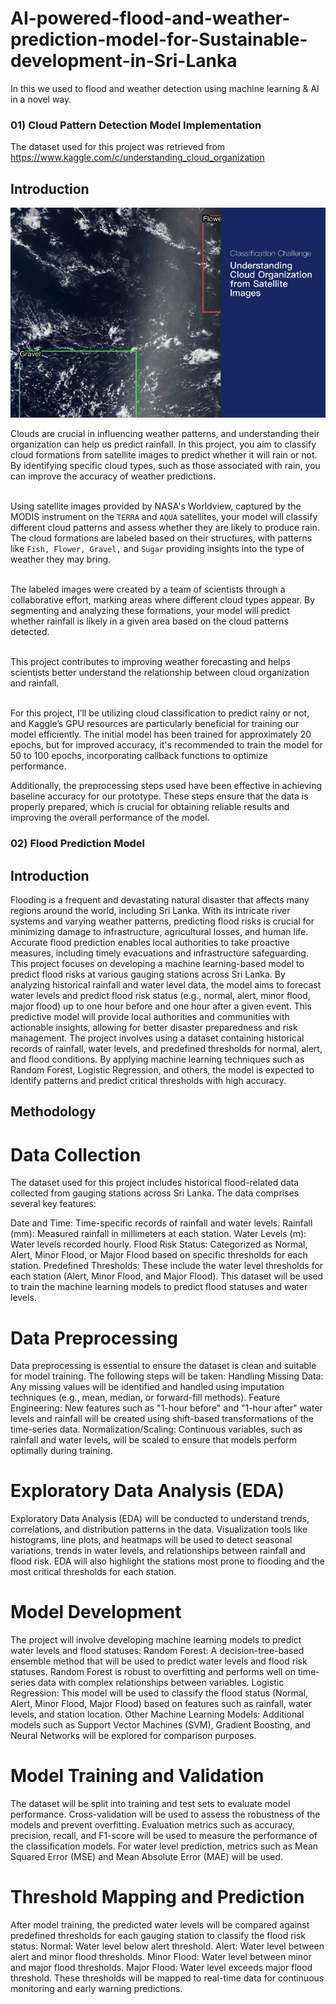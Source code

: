 # AI-powered-flood-and-weather-prediction-model-for-Sustainable-development-in-Sri-Lanka
In this we used to flood and weather detection using machine learning &amp; AI in a novel way.

### 01) Cloud Pattern Detection Model Implementation
The dataset used for this project was retrieved from https://www.kaggle.com/c/understanding_cloud_organization

## Introduction
![Teaser Animation](Cloud_Pattern_Model/Teaser_AnimationwLabels.gif)

Clouds are crucial in influencing weather patterns, and understanding their organization can help us predict rainfall. In this project, you aim to classify cloud formations from satellite images to predict whether it will rain or not. By identifying specific cloud types, such as those associated with rain, you can improve the accuracy of weather predictions.</br></br>

Using satellite images provided by NASA's Worldview, captured by the MODIS instrument on the `TERRA` and `AQUA` satellites, your model will classify different cloud patterns and assess whether they are likely to produce rain. The cloud formations are labeled based on their structures, with patterns like `Fish, Flower, Gravel,` and `Sugar` providing insights into the type of weather they may bring.</br></br>

The labeled images were created by a team of scientists through a collaborative effort, marking areas where different cloud types appear. By segmenting and analyzing these formations, your model will predict whether rainfall is likely in a given area based on the cloud patterns detected.</br></br>

This project contributes to improving weather forecasting and helps scientists better understand the relationship between cloud organization and rainfall.</br></br>

For this project, I’ll be utilizing cloud classification to predict rainy or not, and Kaggle’s GPU resources are particularly beneficial for training our model efficiently. The initial model has been trained for approximately  20 epochs, but for improved accuracy, it's recommended to train the model for 50 to 100 epochs, incorporating callback functions to optimize performance.

Additionally, the preprocessing steps used have been effective in achieving baseline accuracy for our prototype. These steps ensure that the data is properly prepared, which is crucial for obtaining reliable results and improving the overall performance of the model.

### 02) Flood Prediction Model

## Introduction

Flooding is a frequent and devastating natural disaster that affects many regions around the world, including Sri Lanka. With its intricate river systems and varying weather patterns, predicting flood risks is crucial for minimizing damage to infrastructure, agricultural losses, and human life. Accurate flood prediction enables local authorities to take proactive measures, including timely evacuations and infrastructure safeguarding.
This project focuses on developing a machine learning-based model to predict flood risks at various gauging stations across Sri Lanka. By analyzing historical rainfall and water level data, the model aims to forecast water levels and predict flood risk status (e.g., normal, alert, minor flood, major flood) up to one hour before and one hour after a given event. This predictive model will provide local authorities and communities with actionable insights, allowing for better disaster preparedness and risk management.
The project involves using a dataset containing historical records of rainfall, water levels, and predefined thresholds for normal, alert, and flood conditions. By applying machine learning techniques such as Random Forest, Logistic Regression, and others, the model is expected to identify patterns and predict critical thresholds with high accuracy.

## Methodology

# Data Collection
The dataset used for this project includes historical flood-related data collected from gauging stations across Sri Lanka. The data comprises several key features:

Date and Time: Time-specific records of rainfall and water levels.
Rainfall (mm): Measured rainfall in millimeters at each station.
Water Levels (m): Water levels recorded hourly.
Flood Risk Status: Categorized as Normal, Alert, Minor Flood, or Major Flood based on specific thresholds for each station.
Predefined Thresholds: These include the water level thresholds for each station (Alert, Minor Flood, and Major Flood).
This dataset will be used to train the machine learning models to predict flood statuses and water levels.

# Data Preprocessing
Data preprocessing is essential to ensure the dataset is clean and suitable for model training. The following steps will be taken:
Handling Missing Data: Any missing values will be identified and handled using imputation techniques (e.g., mean, median, or forward-fill methods).
Feature Engineering: New features such as "1-hour before" and "1-hour after" water levels and rainfall will be created using shift-based transformations of the time-series data.
Normalization/Scaling: Continuous variables, such as rainfall and water levels, will be scaled to ensure that models perform optimally during training.

# Exploratory Data Analysis (EDA)
Exploratory Data Analysis (EDA) will be conducted to understand trends, correlations, and distribution patterns in the data. Visualization tools like histograms, line plots, and heatmaps will be used to detect seasonal variations, trends in water levels, and relationships between rainfall and flood risk. EDA will also highlight the stations most prone to flooding and the most critical thresholds for each station.

# Model Development
The project will involve developing machine learning models to predict water levels and flood statuses:
Random Forest: A decision-tree-based ensemble method that will be used to predict water levels and flood risk statuses. Random Forest is robust to overfitting and performs well on time-series data with complex relationships between variables.
Logistic Regression: This model will be used to classify the flood status (Normal, Alert, Minor Flood, Major Flood) based on features such as rainfall, water levels, and station location.
Other Machine Learning Models: Additional models such as Support Vector Machines (SVM), Gradient Boosting, and Neural Networks will be explored for comparison purposes.

# Model Training and Validation
The dataset will be split into training and test sets to evaluate model performance. Cross-validation will be used to assess the robustness of the models and prevent overfitting. Evaluation metrics such as accuracy, precision, recall, and F1-score will be used to measure the performance of the classification models. For water level prediction, metrics such as Mean Squared Error (MSE) and Mean Absolute Error (MAE) will be used.

# Threshold Mapping and Prediction
After model training, the predicted water levels will be compared against predefined thresholds for each gauging station to classify the flood risk status:
Normal: Water level below alert threshold.
Alert: Water level between alert and minor flood thresholds.
Minor Flood: Water level between minor and major flood thresholds.
Major Flood: Water level exceeds major flood threshold.
These thresholds will be mapped to real-time data for continuous monitoring and early warning predictions.

